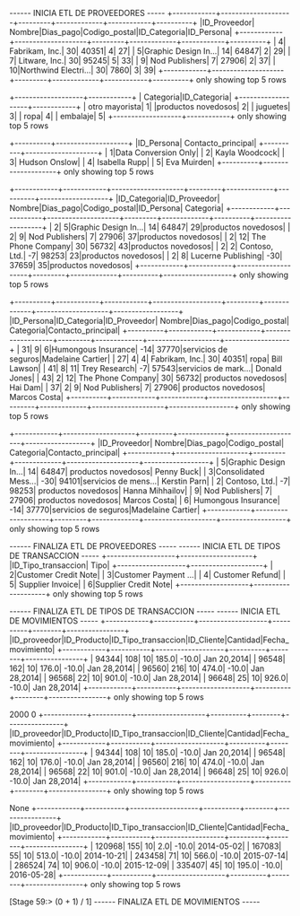  ------ INICIA ETL DE PROVEEDORES -----
+------------+--------------------+---------+-------------+------------+----------+
|ID_Proveedor|              Nombre|Dias_pago|Codigo_postal|ID_Categoria|ID_Persona|
+------------+--------------------+---------+-------------+------------+----------+
|           4|      Fabrikam, Inc.|       30|        40351|           4|        27|
|           5|Graphic Design In...|       14|        64847|           2|        29|
|           7|       Litware, Inc.|       30|        95245|           5|        33|
|           9|      Nod Publishers|        7|        27906|           2|        37|
|          10|Northwind Electri...|       30|         7860|           3|        39|
+------------+--------------------+---------+-------------+------------+----------+
only showing top 5 rows

+-------------------+------------+
|          Categoria|ID_Categoria|
+-------------------+------------+
|     otro mayorista|           1|
|productos novedosos|           2|
|           juguetes|           3|
|               ropa|           4|
|           embalaje|           5|
+-------------------+------------+
only showing top 5 rows

+----------+--------------------+
|ID_Persona|  Contacto_principal|
+----------+--------------------+
|         1|Data Conversion Only|
|         2|      Kayla Woodcock|
|         3|       Hudson Onslow|
|         4|       Isabella Rupp|
|         5|         Eva Muirden|
+----------+--------------------+
only showing top 5 rows

+------------+------------+--------------------+---------+-------------+----------+-------------------+
|ID_Categoria|ID_Proveedor|              Nombre|Dias_pago|Codigo_postal|ID_Persona|          Categoria|
+------------+------------+--------------------+---------+-------------+----------+-------------------+
|           2|           5|Graphic Design In...|       14|        64847|        29|productos novedosos|
|           2|           9|      Nod Publishers|        7|        27906|        37|productos novedosos|
|           2|          12|   The Phone Company|       30|        56732|        43|productos novedosos|
|           2|           2|       Contoso, Ltd.|       -7|        98253|        23|productos novedosos|
|           2|           8|  Lucerne Publishing|      -30|        37659|        35|productos novedosos|
+------------+------------+--------------------+---------+-------------+----------+-------------------+
only showing top 5 rows

+----------+------------+------------+-------------------+---------+-------------+--------------------+------------------+
|ID_Persona|ID_Categoria|ID_Proveedor|             Nombre|Dias_pago|Codigo_postal|           Categoria|Contacto_principal|
+----------+------------+------------+-------------------+---------+-------------+--------------------+------------------+
|        31|           9|           6|Humongous Insurance|      -14|        37770|servicios de seguros|Madelaine  Cartier|
|        27|           4|           4|     Fabrikam, Inc.|       30|        40351|                ropa|       Bill Lawson|
|        41|           8|          11|      Trey Research|       -7|        57543|servicios de mark...|      Donald Jones|
|        43|           2|          12|  The Phone Company|       30|        56732| productos novedosos|           Hai Dam|
|        37|           2|           9|     Nod Publishers|        7|        27906| productos novedosos|      Marcos Costa|
+----------+------------+------------+-------------------+---------+-------------+--------------------+------------------+
only showing top 5 rows

+------------+--------------------+---------+-------------+--------------------+------------------+
|ID_Proveedor|              Nombre|Dias_pago|Codigo_postal|           Categoria|Contacto_principal|
+------------+--------------------+---------+-------------+--------------------+------------------+
|           5|Graphic Design In...|       14|        64847| productos novedosos|        Penny Buck|
|           3|Consolidated Mess...|      -30|        94101|servicios de mens...|      Kerstin Parn|
|           2|       Contoso, Ltd.|       -7|        98253| productos novedosos|   Hanna Mihhailov|
|           9|      Nod Publishers|        7|        27906| productos novedosos|      Marcos Costa|
|           6| Humongous Insurance|      -14|        37770|servicios de seguros|Madelaine  Cartier|
+------------+--------------------+---------+-------------+--------------------+------------------+
only showing top 5 rows

------ FINALIZA ETL DE PROVEEDORES -----
------ INICIA ETL DE TIPOS DE TRANSACCION -----
+-------------------+--------------------+
|ID_Tipo_transaccion|                Tipo|
+-------------------+--------------------+
|                  2|Customer Credit Note|
|                  3|Customer Payment ...|
|                  4|     Customer Refund|
|                  5|    Supplier Invoice|
|                  6|Supplier Credit Note|
+-------------------+--------------------+
only showing top 5 rows

------ FINALIZA ETL DE TIPOS DE TRANSACCION -----
------ INICIA ETL DE MOVIMIENTOS -----
+------------+-----------+-------------------+----------+--------+----------------+
|ID_proveedor|ID_Producto|ID_Tipo_transaccion|ID_Cliente|Cantidad|Fecha_movimiento|
+------------+-----------+-------------------+----------+--------+----------------+
|       94344|        108|                 10|     185.0|   -10.0|     Jan 20,2014|
|       96548|        162|                 10|     176.0|   -10.0|     Jan 28,2014|
|       96560|        216|                 10|     474.0|   -10.0|     Jan 28,2014|
|       96568|         22|                 10|     901.0|   -10.0|     Jan 28,2014|
|       96648|         25|                 10|     926.0|   -10.0|     Jan 28,2014|
+------------+-----------+-------------------+----------+--------+----------------+
only showing top 5 rows

2000 0
+------------+-----------+-------------------+----------+--------+----------------+
|ID_proveedor|ID_Producto|ID_Tipo_transaccion|ID_Cliente|Cantidad|Fecha_movimiento|
+------------+-----------+-------------------+----------+--------+----------------+
|       94344|        108|                 10|     185.0|   -10.0|     Jan 20,2014|
|       96548|        162|                 10|     176.0|   -10.0|     Jan 28,2014|
|       96560|        216|                 10|     474.0|   -10.0|     Jan 28,2014|
|       96568|         22|                 10|     901.0|   -10.0|     Jan 28,2014|
|       96648|         25|                 10|     926.0|   -10.0|     Jan 28,2014|
+------------+-----------+-------------------+----------+--------+----------------+
only showing top 5 rows

None
+------------+-----------+-------------------+----------+--------+----------------+
|ID_proveedor|ID_Producto|ID_Tipo_transaccion|ID_Cliente|Cantidad|Fecha_movimiento|
+------------+-----------+-------------------+----------+--------+----------------+
|      120968|        155|                 10|       2.0|   -10.0|      2014-05-02|
|      167083|         55|                 10|     513.0|   -10.0|      2014-10-21|
|      243458|         71|                 10|     566.0|   -10.0|      2015-07-14|
|      286524|         74|                 10|     906.0|   -10.0|      2015-12-09|
|      335407|         45|                 10|     195.0|   -10.0|      2016-05-28|
+------------+-----------+-------------------+----------+--------+----------------+
only showing top 5 rows

[Stage 59:>                                                         (0 + 1) / 1]
------ FINALIZA ETL DE MOVIMIENTOS -----